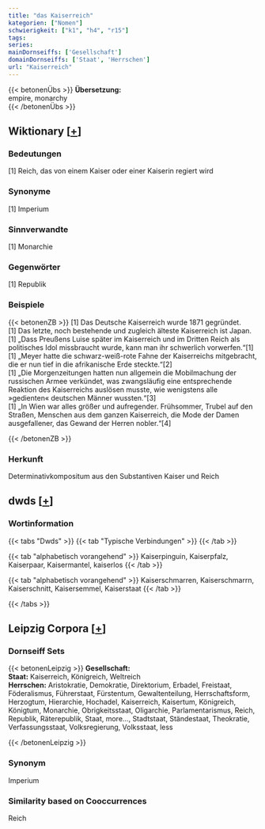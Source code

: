 ```yaml
---
title: "das Kaiserreich"
kategorien: ["Nomen"]
schwierigkeit: ["k1", "h4", "r15"]
tags:
series:
mainDornseiffs: ['Gesellschaft']
domainDornseiffs: ['Staat', 'Herrschen']
url: "Kaiserreich"
---
```


{{< betonenÜbs >}}
**Übersetzung:**  
empire, monarchy  
{{< /betonenÜbs >}}

## Wiktionary [[+](https://de.wiktionary.org/wiki/Kaiserreich)]

### Bedeutungen
[1] Reich, das von einem Kaiser oder einer Kaiserin regiert wird  

### Synonyme
[1] Imperium  

### Sinnverwandte
[1] Monarchie  

### Gegenwörter
[1] Republik  

### Beispiele
{{< betonenZB >}}
[1] Das Deutsche Kaiserreich wurde 1871 gegründet.  
[1] Das letzte, noch bestehende und zugleich älteste Kaiserreich ist Japan.  
[1] „Dass Preußens Luise später im Kaiserreich und im Dritten Reich als politisches Idol missbraucht wurde, kann man ihr schwerlich vorwerfen.“[1]  
[1] „Meyer hatte die schwarz-weiß-rote Fahne der Kaiserreichs mitgebracht, die er nun tief in die afrikanische Erde steckte.“[2]  
[1] „Die Morgenzeitungen hatten nun allgemein die Mobilmachung der russischen Armee verkündet, was zwangsläufig eine entsprechende Reaktion des Kaiserreichs auslösen musste, wie wenigstens alle »gedienten« deutschen Männer wussten.“[3]  
[1] „In Wien war alles größer und aufregender. Frühsommer, Trubel auf den Straßen, Menschen aus dem ganzen Kaiserreich, die Mode der Damen ausgefallener, das Gewand der Herren nobler.“[4]  

{{< /betonenZB >}}
### Herkunft
Determinativkompositum aus den Substantiven Kaiser und Reich  



## dwds [[+](https://www.dwds.de/wb/Kaiserreich)]

### Wortinformation
{{< tabs "Dwds" >}}
{{< tab "Typische Verbindungen" >}}
{{< /tab >}}

{{< tab "alphabetisch vorangehend" >}}
Kaiserpinguin, Kaiserpfalz, Kaiserpaar, Kaisermantel, kaiserlos
{{< /tab >}}

{{< tab "alphabetisch vorangehend" >}}
Kaiserschmarren, Kaiserschmarrn, Kaiserschnitt, Kaisersemmel, Kaiserstaat
{{< /tab >}}

{{< /tabs >}}

## Leipzig Corpora [[+](https://corpora.uni-leipzig.de/en/res?word=Kaiserreich&corpusId=deu_newscrawl-public_2018)]

### Dornseiff Sets
{{< betonenLeipzig >}}
**Gesellschaft:**  
**Staat:** Kaiserreich, Königreich, Weltreich  
**Herrschen:** Aristokratie, Demokratie, Direktorium, Erbadel, Freistaat, Föderalismus, Führerstaat, Fürstentum, Gewaltenteilung, Herrschaftsform, Herzogtum, Hierarchie, Hochadel, Kaiserreich, Kaisertum, Königreich, Königtum, Monarchie, Obrigkeitsstaat, Oligarchie, Parlamentarismus, Reich, Republik, Räterepublik, Staat, more..., Stadtstaat, Ständestaat, Theokratie, Verfassungsstaat, Volksregierung, Volksstaat, less  

{{< /betonenLeipzig >}}

### Synonym
Imperium


### Similarity based on Cooccurrences
Reich

